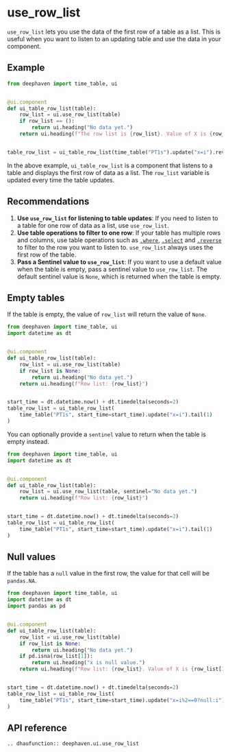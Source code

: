 # use_row_list

`use_row_list` lets you use the data of the first row of a table as a list. This is useful when you want to listen to an updating table and use the data in your component.

## Example

```python
from deephaven import time_table, ui


@ui.component
def ui_table_row_list(table):
    row_list = ui.use_row_list(table)
    if row_list == ():
        return ui.heading("No data yet.")
    return ui.heading(f"The row list is {row_list}. Value of X is {row_list[1]}.")


table_row_list = ui_table_row_list(time_table("PT1s").update("x=i").reverse())
```

In the above example, `ui_table_row_list` is a component that listens to a table and displays the first row of data as a list. The `row_list` variable is updated every time the table updates.

## Recommendations

1. **Use `use_row_list` for listening to table updates**: If you need to listen to a table for one row of data as a list, use `use_row_list`.
2. **Use table operations to filter to one row**: If your table has multiple rows and columns, use table operations such as [`.where`](/core/docs/reference/table-operations/filter/where/), [`.select`](/core/docs/reference/table-operations/select/) and [`.reverse`](/core/docs/reference/table-operations/sort/reverse/) to filter to the row you want to listen to. `use_row_list` always uses the first row of the table.
3. **Pass a Sentinel value to `use_row_list`**: If you want to use a default value when the table is empty, pass a sentinel value to `use_row_list`. The default sentinel value is `None`, which is returned when the table is empty.

## Empty tables

If the table is empty, the value of `row_list` will return the value of `None`.

```python
from deephaven import time_table, ui
import datetime as dt


@ui.component
def ui_table_row_list(table):
    row_list = ui.use_row_list(table)
    if row_list is None:
        return ui.heading("No data yet.")
    return ui.heading(f"Row list: {row_list}")


start_time = dt.datetime.now() + dt.timedelta(seconds=2)
table_row_list = ui_table_row_list(
    time_table("PT1s", start_time=start_time).update("x=i").tail(1)
)
```

You can optionally provide a `sentinel` value to return when the table is empty instead.

```python
from deephaven import time_table, ui
import datetime as dt


@ui.component
def ui_table_row_list(table):
    row_list = ui.use_row_list(table, sentinel="No data yet.")
    return ui.heading(f"Row list: {row_list}")


start_time = dt.datetime.now() + dt.timedelta(seconds=2)
table_row_list = ui_table_row_list(
    time_table("PT1s", start_time=start_time).update("x=i").tail(1)
)
```

## Null values

If the table has a `null` value in the first row, the value for that cell will be `pandas.NA`.

```python
from deephaven import time_table, ui
import datetime as dt
import pandas as pd


@ui.component
def ui_table_row_list(table):
    row_list = ui.use_row_list(table)
    if row_list is None:
        return ui.heading("No data yet.")
    if pd.isna(row_list[1]):
        return ui.heading("x is null value.")
    return ui.heading(f"Row list: {row_list}. Value of X is {row_list[1]}")


start_time = dt.datetime.now() + dt.timedelta(seconds=2)
table_row_list = ui_table_row_list(
    time_table("PT1s", start_time=start_time).update("x=i%2==0?null:i").tail(1)
)
```

## API reference

```{eval-rst}
.. dhaufunction:: deephaven.ui.use_row_list
```
